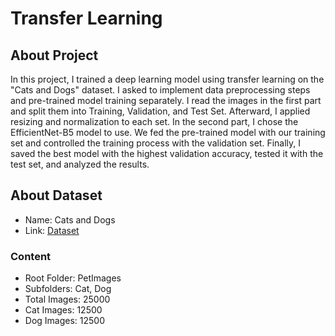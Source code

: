 # Transfer Learning


## About Project
In this project, I trained a deep learning model using transfer learning on the "Cats and Dogs" dataset. I asked to implement data preprocessing steps and pre-trained model training separately. I read the images in the first part and split them into Training, Validation, and Test Set. Afterward, I applied resizing and normalization to each set. In the second part, I chose the EfficientNet-B5 model to use. We fed the pre-trained model with our training set and controlled the training process with the validation set. Finally, I saved the best model with the highest validation accuracy, tested it with the test set, and analyzed the results.


## About Dataset
- Name: Cats and Dogs
- Link: [Dataset](https://download.microsoft.com/download/3/E/1/3E1C3F21-ECDB-4869-8368-6DEBA77B919F/kagglecatsanddogs_5340.zip)


### Content
- Root Folder: PetImages
- Subfolders: Cat, Dog
- Total Images: 25000
- Cat Images: 12500
- Dog Images: 12500